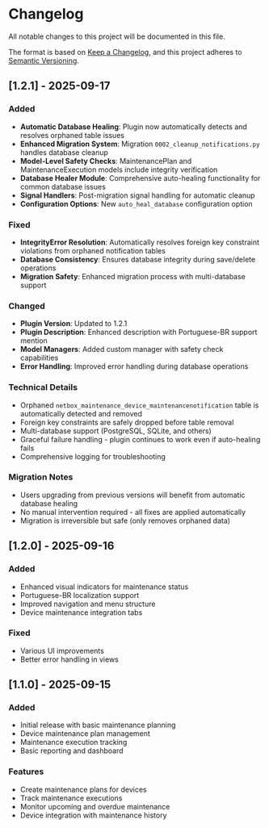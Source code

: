 # Changelog

All notable changes to this project will be documented in this file.

The format is based on [Keep a Changelog](https://keepachangelog.com/en/1.0.0/),
and this project adheres to [Semantic Versioning](https://semver.org/spec/v2.0.0.html).

## [1.2.1] - 2025-09-17

### Added
- **Automatic Database Healing**: Plugin now automatically detects and resolves orphaned table issues
- **Enhanced Migration System**: Migration `0002_cleanup_notifications.py` handles database cleanup
- **Model-Level Safety Checks**: MaintenancePlan and MaintenanceExecution models include integrity verification
- **Database Healer Module**: Comprehensive auto-healing functionality for common database issues
- **Signal Handlers**: Post-migration signal handling for automatic cleanup
- **Configuration Options**: New `auto_heal_database` configuration option

### Fixed
- **IntegrityError Resolution**: Automatically resolves foreign key constraint violations from orphaned notification tables
- **Database Consistency**: Ensures database integrity during save/delete operations
- **Migration Safety**: Enhanced migration process with multi-database support

### Changed
- **Plugin Version**: Updated to 1.2.1
- **Plugin Description**: Enhanced description with Portuguese-BR support mention
- **Model Managers**: Added custom manager with safety check capabilities
- **Error Handling**: Improved error handling during database operations

### Technical Details
- Orphaned `netbox_maintenance_device_maintenancenotification` table is automatically detected and removed
- Foreign key constraints are safely dropped before table removal
- Multi-database support (PostgreSQL, SQLite, and others)
- Graceful failure handling - plugin continues to work even if auto-healing fails
- Comprehensive logging for troubleshooting

### Migration Notes
- Users upgrading from previous versions will benefit from automatic database healing
- No manual intervention required - all fixes are applied automatically
- Migration is irreversible but safe (only removes orphaned data)

## [1.2.0] - 2025-09-16

### Added
- Enhanced visual indicators for maintenance status
- Portuguese-BR localization support
- Improved navigation and menu structure
- Device maintenance integration tabs

### Fixed
- Various UI improvements
- Better error handling in views

## [1.1.0] - 2025-09-15

### Added
- Initial release with basic maintenance planning
- Device maintenance plan management
- Maintenance execution tracking
- Basic reporting and dashboard

### Features
- Create maintenance plans for devices
- Track maintenance executions
- Monitor upcoming and overdue maintenance
- Device integration with maintenance history
